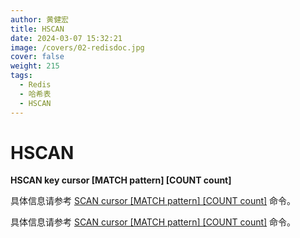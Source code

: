 ```yaml
---
author: 黄健宏
title: HSCAN
date: 2024-03-07 15:32:21
image: /covers/02-redisdoc.jpg
cover: false
weight: 215
tags:
  - Redis
  - 哈希表
  - HSCAN
---
```


# HSCAN

**HSCAN key cursor [MATCH pattern] [COUNT count]**

具体信息请参考 [SCAN cursor [MATCH pattern] [COUNT count]](https://bookstack.xnzone.eu.org/02-redisdoc/09-database/10-scan/) 命令。

具体信息请参考 [SCAN cursor [MATCH pattern] [COUNT count]](02-redisdoc/02-hash/15-scan) 命令。